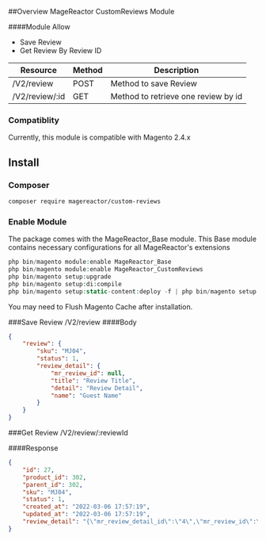 ##Overview
MageReactor CustomReviews Module

####Module Allow

* Save Review
* Get Review By Review ID

| Resource       | Method | Description                         |
|----------------|--------|-------------------------------------|
| /V2/review     | POST   | Method to save Review               |
| /V2/review/:id | GET    | Method to retrieve one review by id |

### Compatiblity
Currently, this module is compatible with Magento 2.4.x


## Install

### Composer

```bash
composer require magereactor/custom-reviews
```

### Enable Module

The package comes with the MageReactor_Base module. This Base module contains necessary configurations for all MageReactor's extensions

```php
php bin/magento module:enable MageReactor_Base
php bin/magento module:enable MageReactor_CustomReviews
php bin/magento setup:upgrade
php bin/magento setup:di:compile
php bin/magento setup:static-content:deploy -f | php bin/magento setup:static-content:deploy
```

You may need to Flush Magento Cache after installation.

###Save Review /V2/review
####Body
```json
{
    "review": {
        "sku": "MJ04",
        "status": 1,
        "review_detail": {
            "mr_review_id": null,
            "title": "Review Title",
            "detail": "Review Detail",
            "name": "Guest Name"
        }
    }
}
```

###Get Review /V2/review/:reviewId

####Response
```json
{
    "id": 27,
    "product_id": 302,
    "parent_id": 302,
    "sku": "MJ04",
    "status": 1,
    "created_at": "2022-03-06 17:57:19",
    "updated_at": "2022-03-06 17:57:19",
    "review_detail": "{\"mr_review_detail_id\":\"4\",\"mr_review_id\":\"27\",\"store_id\":\"1\",\"title\":\"Review Title\",\"detail\":\"Review Detail\",\"name\":\"Guest Name\"}"
}
```
